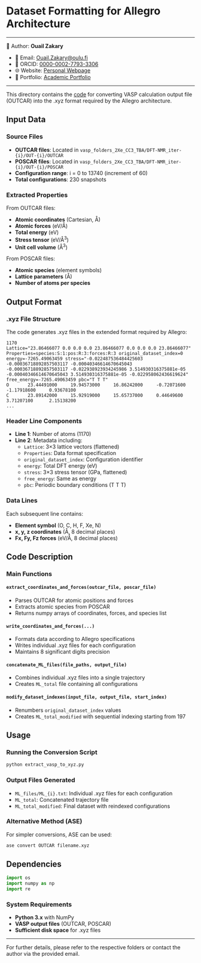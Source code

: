 # Dataset Formatting for Allegro Architecture

---
📄 Author: **Ouail Zakary**  
- 📧 Email: [Ouail.Zakary@oulu.fi](mailto:Ouail.Zakary@oulu.fi)  
- 🔗 ORCID: [0000-0002-7793-3306](https://orcid.org/0000-0002-7793-3306)  
- 🌐 Website: [Personal Webpage](https://cc.oulu.fi/~nmrwww/members/Ouail_Zakary.html)  
- 📁 Portfolio: [Academic Portfolio](https://ozakary.github.io/)
---

This directory contains the [code](./extract_vasp_to_xyz.py) for converting VASP calculation output file (OUTCAR) into the .xyz format required by the Allegro architecture.

## Input Data

### Source Files
- **OUTCAR files**: Located in `vasp_folders_2Xe_CC3_TBA/DFT-NMR_iter-{i}/OUT-{i}/OUTCAR`
- **POSCAR files**: Located in `vasp_folders_2Xe_CC3_TBA/DFT-NMR_iter-{i}/OUT-{i}/POSCAR`
- **Configuration range**: i = 0 to 13740 (increment of 60)
- **Total configurations**: 230 snapshots

### Extracted Properties
From OUTCAR files:
- **Atomic coordinates** (Cartesian, Å)
- **Atomic forces** (eV/Å)
- **Total energy** (eV)
- **Stress tensor** (eV/Å<sup>3</sup>)
- **Unit cell volume** (Å<sup>3</sup>)

From POSCAR files:
- **Atomic species** (element symbols)
- **Lattice parameters** (Å)
- **Number of atoms per species**

## Output Format

### .xyz File Structure
The code generates .xyz files in the extended format required by Allegro:

```
1170
Lattice="23.86466077 0.0 0.0 0.0 23.86466077 0.0 0.0 0.0 23.86466077" Properties=species:S:1:pos:R:3:forces:R:3 original_dataset_index=0 energy=-7265.49063459 stress="-0.022487536484425603 -0.00036718892857503117 -0.00040346614670645043 -0.00036718892857503117 -0.022938923934245986 3.514930316375881e-05 -0.00040346614670645043 3.514930316375881e-05 -0.022958062436619624" free_energy=-7265.49063459 pbc="T T T"
O       23.44491000     19.94573000     16.86242000     -0.72071600     -1.17918600     0.93678100
C       23.89142000     15.92919000     15.65737000     0.44649600      3.71207100      2.15138200
...
```

### Header Line Components
- **Line 1**: Number of atoms (1170)
- **Line 2**: Metadata including:
  - `Lattice`: 3×3 lattice vectors (flattened)
  - `Properties`: Data format specification
  - `original_dataset_index`: Configuration identifier
  - `energy`: Total DFT energy (eV)
  - `stress`: 3×3 stress tensor (GPa, flattened)
  - `free_energy`: Same as energy
  - `pbc`: Periodic boundary conditions (T T T)

### Data Lines
Each subsequent line contains:
- **Element symbol** (O, C, H, F, Xe, N)
- **x, y, z coordinates** (Å, 8 decimal places)
- **Fx, Fy, Fz forces** (eV/Å, 8 decimal places)

## Code Description

### Main Functions

#### `extract_coordinates_and_forces(outcar_file, poscar_file)`
- Parses OUTCAR for atomic positions and forces
- Extracts atomic species from POSCAR
- Returns numpy arrays of coordinates, forces, and species list

#### `write_coordinates_and_forces(...)`
- Formats data according to Allegro specifications
- Writes individual .xyz files for each configuration
- Maintains 8 significant digits precision

#### `concatenate_ML_files(file_paths, output_file)`
- Combines individual .xyz files into a single trajectory
- Creates `ML_total` file containing all configurations

#### `modify_dataset_indexes(input_file, output_file, start_index)`
- Renumbers `original_dataset_index` values
- Creates `ML_total_modified` with sequential indexing starting from 197

## Usage

### Running the Conversion Script
```bash
python extract_vasp_to_xyz.py
```

### Output Files Generated
- `ML_files/ML_{i}.txt`: Individual .xyz files for each configuration
- `ML_total`: Concatenated trajectory file
- `ML_total_modified`: Final dataset with reindexed configurations

### Alternative Method (ASE)
For simpler conversions, ASE can be used:
```bash
ase convert OUTCAR filename.xyz
```
## Dependencies

```python
import os
import numpy as np
import re
```

### System Requirements
- **Python 3.x** with NumPy
- **VASP output files** (OUTCAR, POSCAR)
- **Sufficient disk space** for .xyz files

---

For further details, please refer to the respective folders or contact the author via the provided email.	
